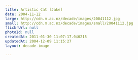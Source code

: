 ```yaml
---
title: Artistic Cat [Jake]
date: 2004-11-12
large: http://cdn.m.ac.nz/decade/images/20041112.jpg
small: http://cdn.m.ac.nz/decade/images/small/20041112.jpg
flickrUrl: null
photoId: null
createdAt: 2011-01-30 11:07:17.046215
updatedAt: 2004-12-09 11:15:27
layout: decade-image

---
```


